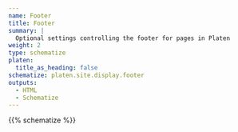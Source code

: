 ```yaml
---
name: Footer
title: Footer
summary: |
  Optional settings controlling the footer for pages in Platen
weight: 2
type: schematize
platen:
  title_as_heading: false
schematize: platen.site.display.footer
outputs:
  - HTML
  - Schematize
---
```


{{% schematize %}}
